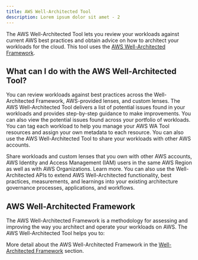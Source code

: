 ```yaml
---
title: AWS Well-Architected Tool
description: Lorem ipsum dolor sit amet - 2
---
```


The AWS Well-Architected Tool lets you review your workloads against current AWS best practices and obtain advice on how to architect your workloads for the cloud. This tool uses the [AWS Well-Architected Framework](#aws-well-architected-framework). 

## What can I do with the AWS Well-Architected Tool?
You can review workloads against best practices across the Well-Architected Framework, AWS-provided lenses, and custom lenses. The AWS Well-Architected Tool delivers a list of potential issues found in your workloads and provides step-by-step guidance to make improvements. You can also view the potential issues found across your portfolio of workloads. You can tag each workload to help you manage your AWS WA Tool resources and assign your own metadata to each resource. You can also use the AWS Well-Architected Tool to share your workloads with other AWS accounts.

Share workloads and custom lenses that you own with other AWS accounts, AWS Identity and Access Management (IAM) users in the same AWS Region as well as with AWS Organizations. Learn more.
You can also use the Well-Architected APIs to extend AWS Well-Architected functionality, best practices, measurements, and learnings into your existing architecture governance processes, applications, and workflows.

## AWS Well-Architected Framework

The AWS Well-Architected Framework is a methodology for assessing and improving the way you architect and operate your workloads on AWS. The AWS Well-Architected Tool helps you to:

More detail about the AWS Well-Architected Framework in the <a target="_self" href="https://aws-notes-taking.netlify.app/docs/Extra-material/Well-Architected%20Framework">Well-Architected Framework</a> section.